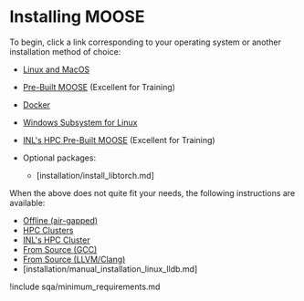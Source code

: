 # Installing MOOSE

To begin, click a link corresponding to your operating system or another installation method of
choice:

- [Linux and MacOS](installation/conda.md)
- [Pre-Built MOOSE](installation/moose_conda_binary.md) (Excellent for Training)
- [Docker](installation/docker.md)
- [Windows Subsystem for Linux](installation/windows.md)
- [INL's HPC Pre-Built MOOSE](installation/inl_hpc_prebuilt_moose.md) (Excellent for Training)
- Optional packages:

  - [installation/install_libtorch.md]

When the above does not quite fit your needs, the following instructions are available:

- [Offline (air-gapped)](installation/offline_installation.md)
- [HPC Clusters](installation/hpc_install_moose.md)
- [INL's HPC Cluster](installation/inl_hpc_install_moose.md)
- [From Source (GCC)](installation/manual_installation_gcc.md)
- [From Source (LLVM/Clang)](installation/manual_installation_llvm.md)
- [installation/manual_installation_linux_lldb.md]

!include sqa/minimum_requirements.md
